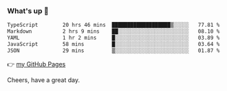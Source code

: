 ### What's up 👋

<!--START_SECTION:waka-->

```txt
TypeScript        20 hrs 46 mins  ███████████████████▒░░░░░   77.81 %
Markdown          2 hrs 9 mins    ██░░░░░░░░░░░░░░░░░░░░░░░   08.10 %
YAML              1 hr 2 mins     █░░░░░░░░░░░░░░░░░░░░░░░░   03.89 %
JavaScript        58 mins         █░░░░░░░░░░░░░░░░░░░░░░░░   03.64 %
JSON              29 mins         ▒░░░░░░░░░░░░░░░░░░░░░░░░   01.87 %
```

<!--END_SECTION:waka-->

👉 [my GitHub Pages](https://ykzhukian.github.io)

Cheers, have a great day.

